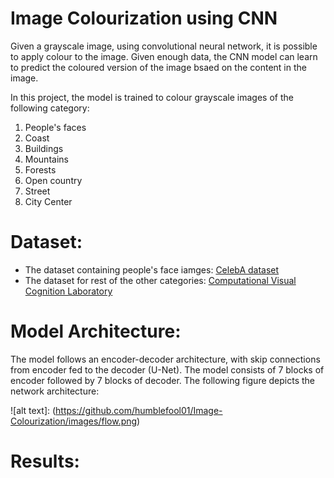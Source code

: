 # Image Colourization using CNN

Given a grayscale image, using convolutional neural network, it is possible to apply colour to the image. Given enough data, the CNN model can learn to predict the coloured version of the image bsaed on the content in the image. 

In this project, the model is trained to colour grayscale images of the following category:

1. People's faces
2. Coast
3. Buildings
4. Mountains
5. Forests
6. Open country 
7. Street
8. City Center


# Dataset:
+ The dataset containing people's face iamges: [CelebA dataset](http://mmlab.ie.cuhk.edu.hk/projects/CelebA.html)
+ The dataset for rest of the other categories: [Computational Visual Cognition Laboratory](http://cvcl.mit.edu/database.htm)

# Model Architecture:
The model follows an encoder-decoder architecture, with skip connections from encoder fed to the decoder (U-Net). The model consists of 7 blocks of encoder followed by 7 blocks of decoder. The following figure depicts the network architecture:

![alt text]: (https://github.com/humblefool01/Image-Colourization/images/flow.png)


# Results:




